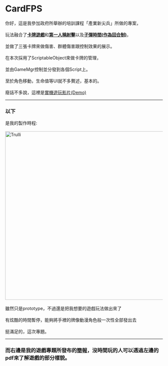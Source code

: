 # CardFPS
<p>
  你好，這是我參加政府所舉辦的培訓課程「產業新尖兵」所做的專案，<br>
  <br>
  玩法融合了<b><ins>卡牌遊戲</ins></b>和<b><ins>第一人稱射擊</ins></b>以及<b><ins>子彈時間(作為回合制)</ins></b>，<br>
  <br>
  並做了三張卡牌來做傷害、群體傷害跟控制效果的展示。<br>
  <br>
  在本次採用了ScriptableObject來做卡牌的管理，<br>
  <br>
  並由GameMgr控制並分發到各個Script上。<br>
  <br>
  至於角色移動，生命值等UI就不多贅述，基本的。<br>
  <br>
  廢話不多說，這裡是<a href="https://www.youtube.com/watch?v=ZWZmA5cRJx8">實機遊玩影片(Demo)</a><br>
</p>

<hr>

<p>
  <h3>以下</h3>是我的製作時程: <br>
  <br>
  <img src="https://github.com/misound/CardFPS/assets/63490778/f7c8b5d2-425b-43bd-99f2-5b8a4c682d08" alt="Trulli" width="1080"   height="540"> <br>
  <br>
  雖然只是prototype，不過還是把我想要的遊戲玩法做出來了<br>
  <br>
  有炫酷的時間暫停，能夠將手裡的牌像動漫角色般一次性全部發出去<br>
  <br>
  挺滿足的，這次專題。<br>
</p>

<hr>

<p>
  <h3>而右邊是我的遊戲專題所發布的<a href="https://github.com/misound/CardFPS/files/14225401/GameDemo.pdf">簡報</a>，沒時間玩的人可以透過左邊的pdf來了解遊戲的部分樣貌。</h3>
</p>
